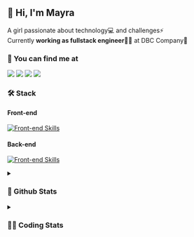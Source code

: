 ## 👋 Hi, I'm Mayra

A girl passionate about technology💻 and challenges⚡  
Currently **working as fullstack engineer**👩‍💻 at DBC Company🚀   

### 💬 You can find me at

<a href="https://mayra.dev" target="_blank" rel="noopener"><img src="https://img.shields.io/badge/-mayra.dev-005FED?style=flat&logo=Google-chrome&logoColor=white"/></a>
<a href="https://linkedin.com/in/mayraamaral" target="_blank" rel="noopener"><img src="https://img.shields.io/badge/-/mayraamaral-0077B5?style=flat&logo=Linkedin&logoColor=white"/></a>
<a href="mailto:mayra@mayra.dev" target="_blank" rel="noopener"><img src="https://img.shields.io/badge/-mayra@mayra.dev-D14836?style=flat&logo=Gmail&logoColor=white"/></a>
<a href="" target="_blank" rel="noopener"><img src="https://img.shields.io/badge/-mayraamaral-7289DA?style=flat&logo=Discord&logoColor=white"/></a>

### 🛠️ Stack
#### Front-end

[![Front-end Skills](https://skillicons.dev/icons?i=react,next,redux,styledcomponents,html,css,sass,js,ts,figma)](https://skillicons.dev)
#### Back-end

[![Front-end Skills](https://skillicons.dev/icons?i=java,spring,postgres,git,linux,bash,nodejs,docker,jenkins)](https://skillicons.dev)


<details>
    <summary><h3>📌 Github Stats</h3></summary>
    <div align="center">
        <table>
      <td><img height="160em" src="https://github-readme-stats.vercel.app/api?username=mayraamaral&show_icons=true&theme=algolia&hide_border=true&hide=stars&count_private=true" alt="Readme stats"></td>
      <td><img height="160em" src="https://github-readme-stats.vercel.app/api/top-langs/?username=mayraamaral&&layout=compact&&theme=algolia&hide_border=true&langs_count=6" alt="Language stats"></td>
       </table>
  </div> 
    

  <p align="center">
    <img src="https://github-readme-streak-stats.herokuapp.com?user=mayraamaral&theme=dark&hide_border=true&date_format=j%20M%5B%20Y%5D&locale=pt-br&background=050F2C&ring=0195DD&fire=23AA7D&currStreakLabel=23AA7D" alt="Streak stats">
  </p> 
</details>

<details>
  <summary><h3>👩‍💻 Coding Stats</h3></summary>
  
  <!--START_SECTION:waka-->
![Code Time](http://img.shields.io/badge/Code%20Time-99%20hrs-blue)

**🐱 My GitHub Data** 

> 📦 578.1 kB Used in GitHub's Storage 
 > 
> 🏆 230 Contributions in the Year 2023
 > 
> 🚫 Not Opted to Hire
 > 
> 📜 45 Public Repositories 
 > 
> 🔑 24 Private Repositories 
 > 
**I'm an Early 🐤** 

```text
🌞 Morning                297 commits         ████░░░░░░░░░░░░░░░░░░░░░   16.67 % 
🌆 Daytime                774 commits         ███████████░░░░░░░░░░░░░░   43.43 % 
🌃 Evening                611 commits         █████████░░░░░░░░░░░░░░░░   34.29 % 
🌙 Night                  100 commits         █░░░░░░░░░░░░░░░░░░░░░░░░   05.61 % 
```
📅 **I'm Most Productive on Tuesday** 

```text
Monday                   293 commits         ████░░░░░░░░░░░░░░░░░░░░░   16.44 % 
Tuesday                  322 commits         █████░░░░░░░░░░░░░░░░░░░░   18.07 % 
Wednesday                259 commits         ████░░░░░░░░░░░░░░░░░░░░░   14.53 % 
Thursday                 309 commits         ████░░░░░░░░░░░░░░░░░░░░░   17.34 % 
Friday                   249 commits         ███░░░░░░░░░░░░░░░░░░░░░░   13.97 % 
Saturday                 129 commits         ██░░░░░░░░░░░░░░░░░░░░░░░   07.24 % 
Sunday                   221 commits         ███░░░░░░░░░░░░░░░░░░░░░░   12.40 % 
```


📊 **This Week I Spent My Time On** 

```text
🕑︎ Time Zone: America/Sao_Paulo

💬 Programming Languages: 
Java                     22 hrs 52 mins      █████████████████████████   99.68 % 
GitIgnore file           2 mins              ░░░░░░░░░░░░░░░░░░░░░░░░░   00.16 % 
CLASS                    2 mins              ░░░░░░░░░░░░░░░░░░░░░░░░░   00.15 % 
IDEA_MODULE              0 secs              ░░░░░░░░░░░░░░░░░░░░░░░░░   00.01 % 

🔥 Editors: 
IntelliJ                 22 hrs 56 mins      █████████████████████████   99.95 % 
VS Code                  0 secs              ░░░░░░░░░░░░░░░░░░░░░░░░░   00.05 % 

🐱‍💻 Projects: 
vs12-back                11 hrs 22 mins      ████████████░░░░░░░░░░░░░   49.56 % 
aula5                    3 hrs 8 mins        ███░░░░░░░░░░░░░░░░░░░░░░   13.68 % 
aula6                    2 hrs 52 mins       ███░░░░░░░░░░░░░░░░░░░░░░   12.53 % 
aula7                    1 hr 36 mins        ██░░░░░░░░░░░░░░░░░░░░░░░   07.02 % 
poo                      1 hr 19 mins        █░░░░░░░░░░░░░░░░░░░░░░░░   05.79 % 

💻 Operating System: 
Linux                    22 hrs 57 mins      █████████████████████████   100.00 % 
```

**I Mostly Code in JavaScript** 

```text
JavaScript               98 repos            ████████░░░░░░░░░░░░░░░░░   30.25 % 
TypeScript               92 repos            ███████░░░░░░░░░░░░░░░░░░   28.40 % 
HTML                     76 repos            ██████░░░░░░░░░░░░░░░░░░░   23.46 % 
Java                     38 repos            ███░░░░░░░░░░░░░░░░░░░░░░   11.73 % 
CSS                      17 repos            █░░░░░░░░░░░░░░░░░░░░░░░░   05.25 % 
```




 Last Updated on 22/07/2023 18:41:08 UTC
<!--END_SECTION:waka-->

</details>
